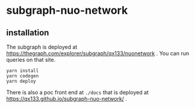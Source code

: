 # subgraph-nuo-network

## installation

The subgraph is deployed at https://thegraph.com/explorer/subgraph/qx133/nuonetwork . You can run queries on that site.

```
yarn install
yarn codegen
yarn deploy
```

There is also a poc front end at `./docs` that is deployed at https://qx133.github.io/subgraph-nuo-network/ .
